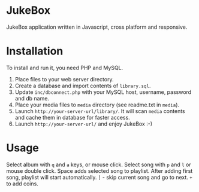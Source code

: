 # JukeBox
JukeBox application written in Javascript, cross platform and responsive.

# Installation
To install and run it, you need PHP and MySQL.
1. Place files to your web server directory.
2. Create a database and import contents of `library.sql`.
2. Update `inc/dbconnect.php` with your MySQL host, username, password and db name.
3. Place your media files to `media` directory (see readme.txt in `media`).
4. Launch `http://your-server-url/library/`. It will scan `media` contents and cache them in database for faster access.
5. Launch `http://your-server-url/` and enjoy JukeBox :-)

# Usage
Select album with `q` and `a` keys, or mouse click. Select song with `p` and `l` or mouse double click. Space adds selected song to playlist. After adding first song, playlist will start automatically. `]` - skip current song and go to next. `+` to add coins.
